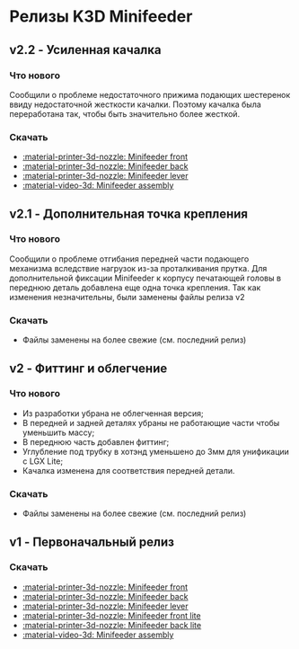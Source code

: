 # Релизы K3D Minifeeder

## v2.2 - Усиленная качалка

### Что нового

Сообщили о проблеме недостаточного прижима подающих шестеренок ввиду недостаточной жесткости качалки. Поэтому качалка была переработана так, чтобы быть значительно более жесткой.

### Скачать

- [:material-printer-3d-nozzle: Minifeeder front](./releases/v2/minifeeder_2_front.stl)
- [:material-printer-3d-nozzle: Minifeeder back](./releases/v2/minifeeder_2_back.stl)
- [:material-printer-3d-nozzle: Minifeeder lever](./releases/v2/minifeeder_2_lever.stl)
- [:material-video-3d: Minifeeder assembly](./releases/v2/k3d_minifeeder.stp)

## v2.1 - Дополнительная точка крепления

### Что нового

Сообщили о проблеме отгибания передней части подающего механизма вследствие нагрузок из-за проталкивания прутка. Для дополнительной фиксации Minifeeder к корпусу печатающей головы в переднюю деталь добавлена еще одна точка крепления. Так как изменения незначительны, были заменены файлы релиза v2

### Скачать

- Файлы заменены на более свежие (см. последний релиз)

## v2 - Фиттинг и облегчение

### Что нового

- Из разработки убрана не облегченная версия;
- В передней и задней деталях убраны не работающие части чтобы уменьшить массу;
- В переднюю часть добавлен фиттинг;
- Углубление под трубку в хотэнд уменьшено до 3мм для унификации с LGX Lite;
- Качалка изменена для соответствия передней детали.

### Скачать

- Файлы заменены на более свежие (см. последний релиз)

## v1 - Первоначальный релиз

### Скачать

- [:material-printer-3d-nozzle: Minifeeder front](./releases/v1/k3d_minifeeder_front.stl)
- [:material-printer-3d-nozzle: Minifeeder back](./releases/v1/k3d_minifeeder_back.stl)
- [:material-printer-3d-nozzle: Minifeeder lever](./releases/v1/k3d_minifeeder_lever.stl)
- [:material-printer-3d-nozzle: Minifeeder front lite](./releases/v1/k3d_minifeeder_front_lite.stl)
- [:material-printer-3d-nozzle: Minifeeder back lite](./releases/v1/k3d_minifeeder_back_lite.stl)
- [:material-video-3d: Minifeeder assembly](./releases/v1/k3d_minifeeder_assembly.stp)
